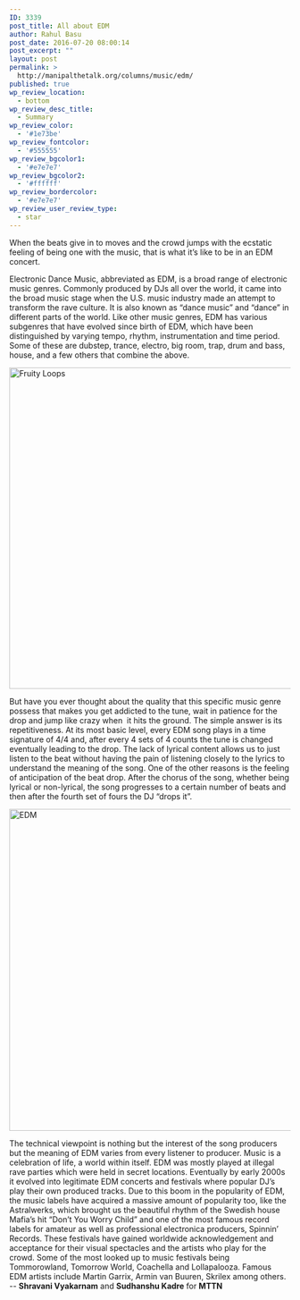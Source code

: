 ```yaml
---
ID: 3339
post_title: All about EDM
author: Rahul Basu
post_date: 2016-07-20 08:00:14
post_excerpt: ""
layout: post
permalink: >
  http://manipalthetalk.org/columns/music/edm/
published: true
wp_review_location:
  - bottom
wp_review_desc_title:
  - Summary
wp_review_color:
  - '#1e73be'
wp_review_fontcolor:
  - '#555555'
wp_review_bgcolor1:
  - '#e7e7e7'
wp_review_bgcolor2:
  - '#ffffff'
wp_review_bordercolor:
  - '#e7e7e7'
wp_review_user_review_type:
  - star
---
```

When the beats give in to moves and the crowd jumps with the ecstatic feeling of being one with the music, that is what it’s like to be in an EDM concert.

Electronic Dance Music, abbreviated as EDM, is a broad range of electronic music genres. Commonly produced by DJs all over the world, it came into the broad music stage when the U.S. music industry made an attempt to transform the rave culture. It is also known as “dance music” and “dance” in different parts of the world. Like other music genres, EDM has various subgenres that have evolved since birth of EDM, which have been distinguished by varying tempo, rhythm, instrumentation and time period. Some of these are dubstep, trance, electro, big room, trap, drum and bass, house, and a few others that combine the above.

<a href="http://manipalthetalk.net/wp-content/uploads/2016/07/Fruity-Loops.jpg" xlink="href"><img class="aligncenter size-large wp-image-3340" src="http://manipalthetalk.net/wp-content/uploads/2016/07/Fruity-Loops-1024x575.jpg" alt="Fruity Loops" width="1024" height="575" /></a>

But have you ever thought about the quality that this specific music genre possess that makes you get addicted to the tune, wait in patience for the drop and jump like crazy when  it hits the ground. The simple answer is its repetitiveness. At its most basic level, every EDM song plays in a time signature of 4/4 and, after every 4 sets of 4 counts the tune is changed eventually leading to the drop. The lack of lyrical content allows us to just listen to the beat without having the pain of listening closely to the lyrics to understand the meaning of the song. One of the other reasons is the feeling of anticipation of the beat drop. After the chorus of the song, whether being lyrical or non-lyrical, the song progresses to a certain number of beats and then after the fourth set of fours the DJ “drops it”.

<a href="http://manipalthetalk.net/wp-content/uploads/2016/07/EDM.jpg" xlink="href"><img class="aligncenter size-large wp-image-3341" src="http://manipalthetalk.net/wp-content/uploads/2016/07/EDM-1024x576.jpg" alt="EDM" width="1024" height="576" /></a>

The technical viewpoint is nothing but the interest of the song producers but the meaning of EDM varies from every listener to producer. Music is a celebration of life, a world within itself. EDM was mostly played at illegal rave parties which were held in secret locations. Eventually by early 2000s it evolved into legitimate EDM concerts and festivals where popular DJ’s play their own produced tracks. Due to this boom in the popularity of EDM, the music labels have acquired a massive amount of popularity too, like the Astralwerks, which brought us the beautiful rhythm of the Swedish house Mafia’s hit “Don’t You Worry Child” and one of the most famous record labels for amateur as well as professional electronica producers, Spinnin’ Records. These festivals have gained worldwide acknowledgement and acceptance for their visual spectacles and the artists who play for the crowd. Some of the most looked up to music festivals being Tommorowland, Tomorrow World, Coachella and Lollapalooza. Famous EDM artists include Martin Garrix, Armin van Buuren, Skrilex among others.
-- <strong>Shravani Vyakarnam</strong> and <strong>Sudhanshu Kadre</strong> for <strong>MTTN</strong>

&nbsp;